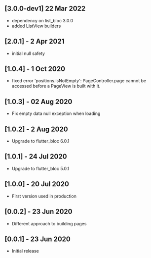 ## [3.0.0-dev1] 22 Mar 2022
* dependency on list_bloc 3.0.0
* added ListView builders


## [2.0.1] - 2 Apr 2021
* initial null safety

## [1.0.4] - 1 Oct 2020
* fixed error 'positions.isNotEmpty': PageController.page cannot be accessed before a PageView is built with it.

## [1.0.3] - 02 Aug 2020
* Fix empty data null exception when loading

## [1.0.2] - 2 Aug 2020
* Upgrade to flutter_bloc 6.0.1

## [1.0.1] - 24 Jul 2020
* Upgrade to flutter_bloc 5.0.1

## [1.0.0] - 20 Jul 2020
* First version used in production

## [0.0.2] - 23 Jun 2020

* Different approach to building pages

## [0.0.1] - 23 Jun 2020

* Initial release
